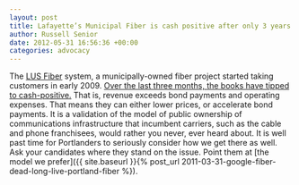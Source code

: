 ```yaml
---
layout: post
title: Lafayette’s Municipal Fiber is cash positive after only 3 years
author: Russell Senior
date: 2012-05-31 16:56:36 +00:00
categories: advocacy
---
```

The [LUS Fiber](http://lusfiber.com/) system, a municipally-owned fiber project started taking customers in early 2009. [Over the last three months, the books have tipped to cash-positive.](https://www.facebook.com/LUSFiber/posts/10150934505352768) That is, revenue exceeds bond payments and operating expenses. That means they can either lower prices, or accelerate bond payments. It is a validation of the model of public ownership of communications infrastructure that incumbent carriers, such as the cable and phone franchisees, would rather you never, ever heard about. It is well past time for Portlanders to seriously consider how we get there as well. Ask your candidates where they stand on the issue. Point them at [the model we prefer]({{ site.baseurl }}{% post_url 2011-03-31-google-fiber-dead-long-live-portland-fiber %}).
